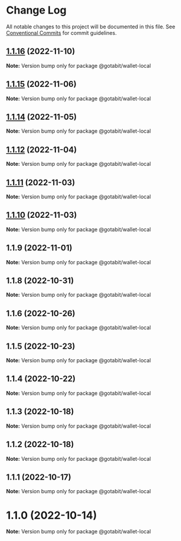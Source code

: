 # Change Log

All notable changes to this project will be documented in this file.
See [Conventional Commits](https://conventionalcommits.org) for commit guidelines.

## [1.1.16](https://github.com/gotabit/sdk-ts/compare/@gotabit/wallet-local@1.1.15...@gotabit/wallet-local@1.1.16) (2022-11-10)

**Note:** Version bump only for package @gotabit/wallet-local

## [1.1.15](https://github.com/gotabit/sdk-ts/compare/@gotabit/wallet-local@1.1.14...@gotabit/wallet-local@1.1.15) (2022-11-06)

**Note:** Version bump only for package @gotabit/wallet-local

## [1.1.14](https://github.com/gotabit/sdk-ts/compare/@gotabit/wallet-local@1.1.12...@gotabit/wallet-local@1.1.14) (2022-11-05)

**Note:** Version bump only for package @gotabit/wallet-local

## [1.1.12](https://github.com/gotabit/sdk-ts/compare/@gotabit/wallet-local@1.1.11...@gotabit/wallet-local@1.1.12) (2022-11-04)

**Note:** Version bump only for package @gotabit/wallet-local

## [1.1.11](https://github.com/gotabit/sdk-ts/compare/@gotabit/wallet-local@1.1.10...@gotabit/wallet-local@1.1.11) (2022-11-03)

**Note:** Version bump only for package @gotabit/wallet-local

## [1.1.10](https://github.com/gotabit/sdk-ts/compare/@gotabit/wallet-local@1.1.9...@gotabit/wallet-local@1.1.10) (2022-11-03)

**Note:** Version bump only for package @gotabit/wallet-local

## 1.1.9 (2022-11-01)

**Note:** Version bump only for package @gotabit/wallet-local

## 1.1.8 (2022-10-31)

**Note:** Version bump only for package @gotabit/wallet-local

## 1.1.6 (2022-10-26)

**Note:** Version bump only for package @gotabit/wallet-local

## 1.1.5 (2022-10-23)

**Note:** Version bump only for package @gotabit/wallet-local

## 1.1.4 (2022-10-22)

**Note:** Version bump only for package @gotabit/wallet-local

## 1.1.3 (2022-10-18)

**Note:** Version bump only for package @gotabit/wallet-local

## 1.1.2 (2022-10-18)

**Note:** Version bump only for package @gotabit/wallet-local

## 1.1.1 (2022-10-17)

**Note:** Version bump only for package @gotabit/wallet-local

# 1.1.0 (2022-10-14)

**Note:** Version bump only for package @gotabit/wallet-local
